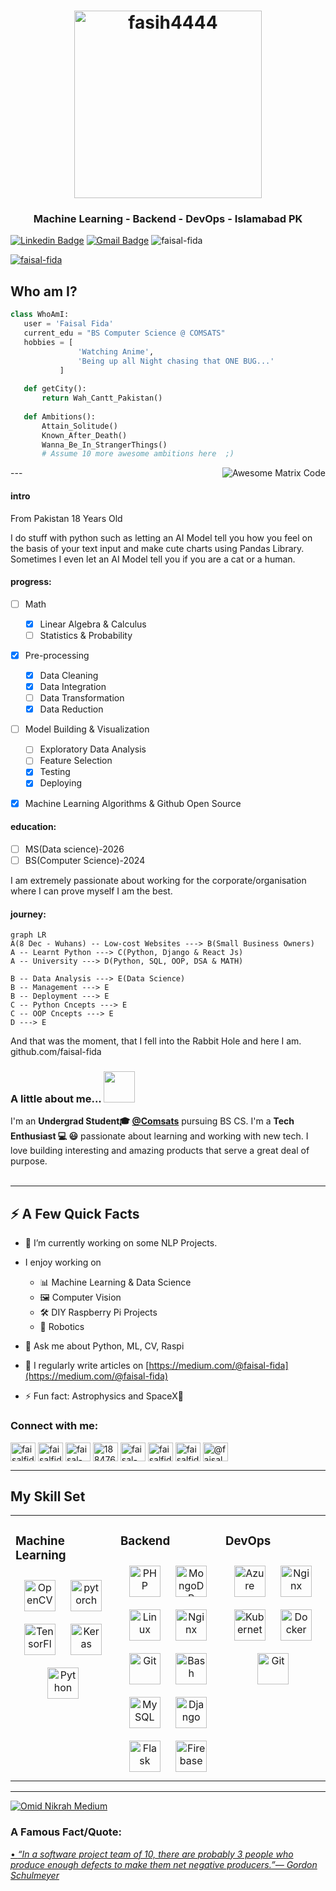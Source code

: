 <h1 align="center"><img src="https://i.ibb.co/KFsVwTN/greetings.gif" alt="fasih4444" width="300"></h1>
<h3 align="center">Machine Learning - Backend - DevOps - Islamabad PK</h3>

[![Linkedin Badge](https://img.shields.io/badge/-Faisal-blue?style=flat-square&logo=Linkedin&logoColor=white&link=https://www.linkedin.com/in/faisal-fida)](https://www.linkedin.com/in/faisal-fida) [![Gmail Badge](https://img.shields.io/badge/-arainfaisal@gmail.com-c14438?style=flat-square&logo=Gmail&logoColor=white&link=mailto:arainfaisal@gmail.com)](mailto:arainfaisal@gmail.com) <img src="https://komarev.com/ghpvc/?username=faisal-fida" alt="faisal-fida" />
<p align="left"> <a href="https://twitter.com/faisalfida_4" target="blank"><img src="https://img.shields.io/twitter/follow/faisal-fida?logo=twitter&style=for-the-badge" alt="faisal-fida" /></a> </p>

 ## Who am I?
 ```python
 class WhoAmI:
 	user = 'Faisal Fida'
	current_edu = "BS Computer Science @ COMSATS"
	hobbies = [
				'Watching Anime',
				'Being up all Night chasing that ONE BUG...'
			]
	
	def getCity():
		return Wah_Cantt_Pakistan()
	
	def Ambitions():
		Attain_Solitude()
		Known_After_Death()
		Wanna_Be_In_StrangerThings()
		# Assume 10 more awesome ambitions here  ;)
 ```
<img src = 'https://i.ibb.co/zGTNXf2/ezgif-7-a33b380edb84.gif' alt = 'Awesome Matrix Code' align='right' /> 
 ---



#### intro
From Pakistan
18 Years Old

I do stuff with python such as letting an AI Model tell you how you feel on the basis of your text input and make cute charts using Pandas Library. Sometimes I even let an AI Model tell you if you are a cat or a human.

#### progress:
 - [ ] Math
	 - [x] Linear Algebra & Calculus 
	 - [ ] Statistics & Probability
 - [x] Pre-processing
	 - [x] Data Cleaning
	 - [x] Data Integration
	 - [ ] Data Transformation
	 - [x] Data Reduction
 - [ ] Model Building & Visualization
	 - [ ] Exploratory Data Analysis
	 - [ ] Feature Selection
	 - [x] Testing 
	 - [x] Deploying
 - [x] Machine Learning Algorithms & Github Open Source






#### education: 

 - [ ] MS(Data science)-2026 
 - [ ] BS(Computer Science)-2024

I am extremely passionate about working for the corporate/organisation where I can prove myself I am the best. 

#### journey:
```mermaid
graph LR
A(8 Dec - Wuhans) -- Low-cost Websites ---> B(Small Business Owners)
A -- Learnt Python ---> C(Python, Django & React Js)
A -- University ---> D(Python, SQL, OOP, DSA & MATH)

B -- Data Analysis ---> E(Data Science)
B -- Management ---> E
B -- Deployment ---> E
C -- Python Cncepts ---> E
C -- OOP Cncepts ---> E
D ---> E

```
And that was the moment, that I fell into the Rabbit Hole and here I am. github.com/faisal-fida 


### A little about me...  <img src="https://media.giphy.com/media/VgCDAzcKvsR6OM0uWg/giphy.gif" width="50"> 
I'm an **Undergrad Student🎓 [@Comsats](https://cuiwah.edu.pk)** pursuing BS CS. I'm a **Tech Enthusiast 💻 😃** passionate about learning and working with new tech. I love building interesting and amazing products that serve a great deal of purpose. <br/><br/>

---

## ⚡️ A Few Quick Facts

- 🔭 I’m currently working on some NLP Projects.
- I enjoy working on
  - 📊 Machine Learning & Data Science
  - 🖼 Computer Vision
  - 🛠 DIY Raspberry Pi Projects
  - 🤖 Robotics
- 💬 Ask me about Python, ML, CV, Raspi

- 📝 I regularly write articles on [https://medium.com/@faisal-fida](https://medium.com/@faisal-fida)

- ⚡ Fun fact: Astrophysics and SpaceX🚀 


<h3 align="left">Connect with me:</h3>
<p align="left">
<a href="https://dev.to/faisalfida" target="blank"><img align="center" src="https://cdn.jsdelivr.net/npm/simple-icons@3.0.1/icons/dev-dot-to.svg" alt="faisalfida" height="30" width="40" /></a>
<a href="https://twitter.com/faisalfida_4" target="blank"><img align="center" src="https://cdn.jsdelivr.net/npm/simple-icons@3.0.1/icons/twitter.svg" alt="faisalfida_4" height="30" width="40" /></a>
<a href="https://linkedin.com/in/faisal-fida" target="blank"><img align="center" src="https://cdn.jsdelivr.net/npm/simple-icons@3.0.1/icons/linkedin.svg" alt="faisal-fida" height="30" width="40" /></a>
<a href="https://stackoverflow.com/users/18847645" target="blank"><img align="center" src="https://cdn.jsdelivr.net/npm/simple-icons@3.0.1/icons/stackoverflow.svg" alt="18847645" height="30" width="40" /></a>
<a href="https://kaggle.com/technicalbabaji" target="blank"><img align="center" src="https://cdn.jsdelivr.net/npm/simple-icons@3.0.1/icons/kaggle.svg" alt="faisal-fida" height="30" width="40" /></a>
<a href="https://fb.com/faisalfida.4" target="blank"><img align="center" src="https://cdn.jsdelivr.net/npm/simple-icons@3.0.1/icons/facebook.svg" alt="faisalfida.4" height="30" width="40" /></a>
<a href="https://instagram.com/faisalfida.4" target="blank"><img align="center" src="https://cdn.jsdelivr.net/npm/simple-icons@3.0.1/icons/instagram.svg" alt="faisalfida.4" height="30" width="40" /></a>
<a href="https://medium.com/@faisal-fida" target="blank"><img align="center" src="https://cdn.jsdelivr.net/npm/simple-icons@3.0.1/icons/medium.svg" alt="@faisal-fida" height="30" width="40" /></a>
</p>

---

## My Skill Set  
<table><tr><td valign="top" width="33%">

### Machine Learning  
<div align="center">  
<a href="https://opencv.org/" target="_blank"><img style="margin: 10px" src="https://profilinator.rishav.dev/skills-assets/opencv-icon.svg" alt="OpenCV" height="50" /></a>  
<a href="https://pytorch.org/" target="_blank"><img style="margin: 10px" src="https://profilinator.rishav.dev/skills-assets/pytorch-icon.svg" alt="pytorch" height="50" /></a>  
<a href="https://www.tensorflow.org/" target="_blank"><img style="margin: 10px" src="https://profilinator.rishav.dev/skills-assets/tensorflow-icon.svg" alt="TensorFlow" height="50" /></a>  
<a href="https://keras.io/" target="_blank"><img style="margin: 10px" src="https://profilinator.rishav.dev/skills-assets/keras.png" alt="Keras" height="50" /></a>  
<a href="https://www.python.org/" target="_blank"><img style="margin: 10px" src="https://profilinator.rishav.dev/skills-assets/python-original.svg" alt="Python" height="50" /></a>  
  </div>
  
</div></td><td valign="top" width="33%">



### Backend  
<div align="center">  
<a href="https://www.php.net/" target="_blank"><img style="margin: 10px" src="https://profilinator.rishav.dev/skills-assets/php-original.svg" alt="PHP" height="50" /></a>  
<a href="https://www.mongodb.com/" target="_blank"><img style="margin: 10px" src="https://profilinator.rishav.dev/skills-assets/mongodb-original-wordmark.svg" alt="MongoDB" height="50" /></a>  
<a href="https://www.linux.org/" target="_blank"><img style="margin: 10px" src="https://profilinator.rishav.dev/skills-assets/linux-original.svg" alt="Linux" height="50" /></a>  
<a href="https://www.nginx.com/" target="_blank"><img style="margin: 10px" src="https://profilinator.rishav.dev/skills-assets/nginx-original.svg" alt="Nginx" height="50" /></a>  
<a href="https://github.com/" target="_blank"><img style="margin: 10px" src="https://profilinator.rishav.dev/skills-assets/git-scm-icon.svg" alt="Git" height="50" /></a>  
<a href="https://www.gnu.org/software/bash/" target="_blank"><img style="margin: 10px" src="https://profilinator.rishav.dev/skills-assets/gnu_bash-icon.svg" alt="Bash" height="50" /></a>  
<a href="https://www.mysql.com/" target="_blank"><img style="margin: 10px" src="https://profilinator.rishav.dev/skills-assets/mysql-original-wordmark.svg" alt="MySQL" height="50" /></a>  
<a href="https://www.djangoproject.com/" target="_blank"><img style="margin: 10px" src="https://profilinator.rishav.dev/skills-assets/django-original.svg" alt="Django" height="50" /></a>  
<a href="https://flask.palletsprojects.com/" target="_blank"><img style="margin: 10px" src="https://profilinator.rishav.dev/skills-assets/flask.png" alt="Flask" height="50" /></a>  
<a href="https://firebase.google.com/" target="_blank"><img style="margin: 10px" src="https://profilinator.rishav.dev/skills-assets/firebase.png" alt="Firebase" height="50" /></a>  
</div>  


</div></td><td valign="top" width="33%">
  
### DevOps  
<div align="center">  
<a href="https://azure.microsoft.com/en-in/" target="_blank"><img style="margin: 10px" src="https://profilinator.rishav.dev/skills-assets/microsoft_azure-icon.svg" alt="Azure" height="50" /></a>  
<a href="https://www.nginx.com/" target="_blank"><img style="margin: 10px" src="https://profilinator.rishav.dev/skills-assets/nginx-original.svg" alt="Nginx" height="50" /></a>  
<a href="https://kubernetes.io/" target="_blank"><img style="margin: 10px" src="https://profilinator.rishav.dev/skills-assets/kubernetes-icon.svg" alt="Kubernetes" height="50" /></a>  
<a href="https://www.docker.com/" target="_blank"><img style="margin: 10px" src="https://profilinator.rishav.dev/skills-assets/docker-original-wordmark.svg" alt="Docker" height="50" /></a>
<a href="https://github.com/" target="_blank"><img style="margin: 10px" src="https://profilinator.rishav.dev/skills-assets/git-scm-icon.svg" alt="Git" height="50" /></a>  
</div>
</div></td></tr></table> 


---


[![Omid Nikrah Medium](https://github-readme-medium.vercel.app/?username=faisal-fida&limit=2)](https://medium.com/@faisal-fida)

### A Famous Fact/Quote:
<a href="https://github.com/marketplace/actions/quote-readme">
<!--STARTS_HERE_QUOTE_README-->
• <i>“In a software project team of 10, there are probably 3 people who produce enough defects to make them net negative producers.”— Gordon Schulmeyer   </i>
<!--ENDS_HERE_QUOTE_README-->
</a>
